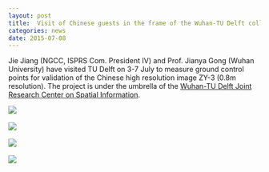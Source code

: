 ```yaml
---
layout: post
title:  Visit of Chinese guests in the frame of the Wuhan-TU Delft collaboration
categories: news
date: 2015-07-08
---
```


Jie Jiang (NGCC, ISPRS Com. President IV) and  Prof.  Jianya Gong (Wuhan University) have visited TU Delft on 3-7 July to measure ground control points for validation of the Chinese high resolution image ZY-3 (0.8m resolution). The project is under the umbrella of the <a href="http://www.bk.tudelft.nl/en/about-faculty/departments/otb-research-for-the-built-environment/current/latest-news/article/detail/wuhan-university-tu-delft-joint-research-centre-on-spatial-information/">Wuhan-TU Delft Joint Research Center on Spatial Information</a>. 

<img src="{{ site.baseurl }}/img/2015/chinese-visit-1.jpg"/><br/><br/>
<img src="{{ site.baseurl }}/img/2015/chinese-visit-2.jpg"/><br/><br/>
<img src="{{ site.baseurl }}/img/2015/chinese-visit-3.jpg"/><br/><br/>
<img src="{{ site.baseurl }}/img/2015/chinese-visit-4.jpg"/><br/><br/>

